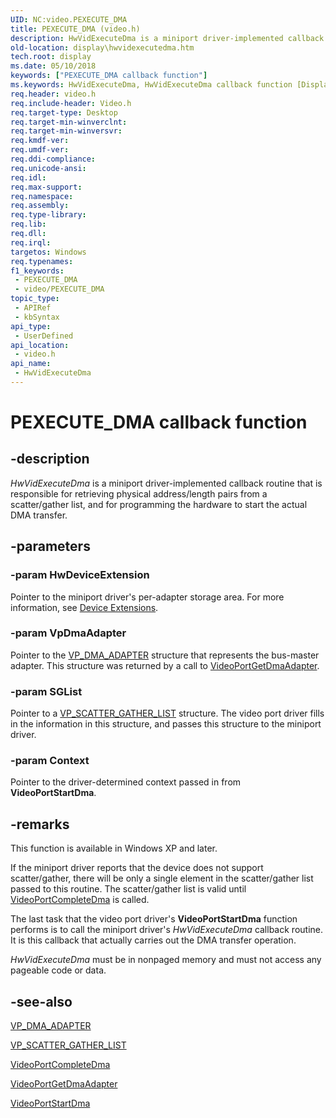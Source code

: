 ```yaml
---
UID: NC:video.PEXECUTE_DMA
title: PEXECUTE_DMA (video.h)
description: HwVidExecuteDma is a miniport driver-implemented callback routine that is responsible for retrieving physical address/length pairs from a scatter/gather list, and for programming the hardware to start the actual DMA transfer.
old-location: display\hwvidexecutedma.htm
tech.root: display
ms.date: 05/10/2018
keywords: ["PEXECUTE_DMA callback function"]
ms.keywords: HwVidExecuteDma, HwVidExecuteDma callback function [Display Devices], PEXECUTE_DMA, PEXECUTE_DMA callback, VideoMiniport_Functions_5819a796-9dfd-41fe-9158-6ec09ac14760.xml, display.hwvidexecutedma, video/HwVidExecuteDma
req.header: video.h
req.include-header: Video.h
req.target-type: Desktop
req.target-min-winverclnt: 
req.target-min-winversvr: 
req.kmdf-ver: 
req.umdf-ver: 
req.ddi-compliance: 
req.unicode-ansi: 
req.idl: 
req.max-support: 
req.namespace: 
req.assembly: 
req.type-library: 
req.lib: 
req.dll: 
req.irql: 
targetos: Windows
req.typenames: 
f1_keywords:
 - PEXECUTE_DMA
 - video/PEXECUTE_DMA
topic_type:
 - APIRef
 - kbSyntax
api_type:
 - UserDefined
api_location:
 - video.h
api_name:
 - HwVidExecuteDma
---
```


# PEXECUTE_DMA callback function


## -description

<i>HwVidExecuteDma</i> is a miniport driver-implemented callback routine that is responsible for retrieving physical address/length pairs from a scatter/gather list, and for programming the hardware to start the actual DMA transfer.

## -parameters

### -param HwDeviceExtension

Pointer to the miniport driver's per-adapter storage area. For more information, see <a href="/windows-hardware/drivers/kernel/device-extensions">Device Extensions</a>.

### -param VpDmaAdapter

Pointer to the <a href="/previous-versions/ff570570(v=vs.85)">VP_DMA_ADAPTER</a> structure that represents the bus-master adapter. This structure was returned by a call to <a href="/windows-hardware/drivers/ddi/video/nf-video-videoportgetdmaadapter">VideoPortGetDmaAdapter</a>.

### -param SGList

Pointer to a <a href="/windows-hardware/drivers/ddi/video/ns-video-_vp_scatter_gather_list">VP_SCATTER_GATHER_LIST</a> structure. The video port driver fills in the information in this structure, and passes this structure to the miniport driver.

### -param Context

Pointer to the driver-determined context passed in from <b>VideoPortStartDma</b>.

## -remarks

This function is available in Windows XP and later.

If the miniport driver reports that the device does not support scatter/gather, there will be only a single element in the scatter/gather list passed to this routine. The scatter/gather list is valid until <a href="/windows-hardware/drivers/ddi/video/nf-video-videoportcompletedma">VideoPortCompleteDma</a> is called.

The last task that the video port driver's <b>VideoPortStartDma</b> function performs is to call the miniport driver's <i>HwVidExecuteDma</i> callback routine. It is this callback that actually carries out the DMA transfer operation.

<i>HwVidExecuteDma</i> must be in nonpaged memory and must not access any pageable code or data.

## -see-also

<a href="/previous-versions/ff570570(v=vs.85)">VP_DMA_ADAPTER</a>



<a href="/windows-hardware/drivers/ddi/video/ns-video-_vp_scatter_gather_list">VP_SCATTER_GATHER_LIST</a>



<a href="/windows-hardware/drivers/ddi/video/nf-video-videoportcompletedma">VideoPortCompleteDma</a>



<a href="/windows-hardware/drivers/ddi/video/nf-video-videoportgetdmaadapter">VideoPortGetDmaAdapter</a>



<a href="/windows-hardware/drivers/ddi/video/nf-video-videoportstartdma">VideoPortStartDma</a>
